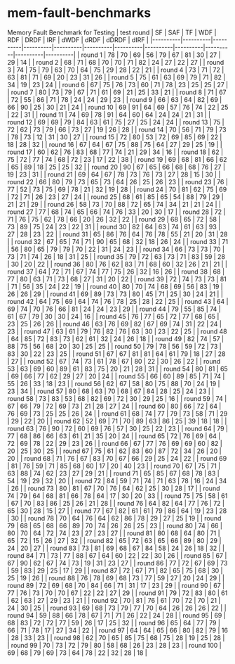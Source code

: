 # mem-fault-benchmarks
Memory Fault Benchmark for Testing
| test round | SF | SAF | TF | WDF | RDF | DRDF | IRF | dWDF | dRDF | dDRDF | dIRF |
|----------|----------|----------|----------|----------|----------|----------|----------|----------|----------|----------|----------|
| round 1    | 78   | 70   | 69   | 56   | 79   | 67   | 81   | 30   | 27   | 29   | 14   |
| round 2    | 68   | 71   | 68   | 70   | 70   | 71   | 82   | 24   | 27   | 22   | 27   |
| round 3    | 74   | 75   | 79   | 63   | 70   | 64   | 75   | 29   | 28   | 22   | 21   |
| round 4    | 73   | 71   | 72   | 63   | 81   | 71   | 69   | 20   | 23   | 31   | 26   |
| round 5    | 75   | 61   | 63   | 69   | 79   | 71   | 82   | 34   | 19   | 23   | 24   |
| round 6    | 67   | 75   | 76   | 73   | 60   | 71   | 78   | 23   | 25   | 25   | 27   |
| round 7    | 80   | 73   | 79   | 67   | 71   | 61   | 69   | 21   | 25   | 33   | 21   |
| round 8    | 71   | 67   | 72   | 55   | 86   | 71   | 78   | 24   | 24   | 29   | 23   |
| round 9    | 66   | 63   | 64   | 82   | 69   | 66   | 90   | 25   | 30   | 21   | 24   |
| round 10   | 69   | 91   | 64   | 69   | 57   | 76   | 74   | 22   | 25   | 22   | 31   |
| round 11   | 74   | 69   | 78   | 91   | 64   | 60   | 64   | 24   | 24   | 21   | 31   |
| round 12   | 69   | 69   | 79   | 84   | 63   | 61   | 75   | 27   | 25   | 24   | 24   |
| round 13   | 75   | 72   | 62   | 73   | 79   | 66   | 73   | 27   | 19   | 26   | 28   |
| round 14   | 70   | 56   | 71   | 79   | 73   | 78   | 73   | 12   | 31   | 30   | 27   |
| round 15   | 72   | 80   | 53   | 72   | 69   | 85   | 69   | 22   | 18   | 28   | 32   |
| round 16   | 67   | 64   | 67   | 75   | 88   | 75   | 64   | 27   | 29   | 25   | 19   |
| round 17   | 60   | 62   | 76   | 83   | 68   | 77   | 74   | 21   | 29   | 34   | 16   |
| round 18   | 62   | 75   | 72   | 77   | 74   | 68   | 72   | 23   | 17   | 22   | 38   |
| round 19   | 69   | 68   | 81   | 66   | 62   | 65   | 89   | 18   | 25   | 25   | 32   |
| round 20   | 90   | 67   | 65   | 66   | 68   | 68   | 76   | 27   | 19   | 23   | 31   |
| round 21   | 69   | 64   | 67   | 78   | 73   | 76   | 73   | 27   | 28   | 15   | 30   |
| round 22   | 66   | 80   | 79   | 73   | 65   | 73   | 64   | 26   | 25   | 26   | 23   |
| round 23   | 76   | 77   | 52   | 73   | 75   | 69   | 78   | 21   | 32   | 19   | 28   |
| round 24   | 70   | 81   | 62   | 75   | 69   | 72   | 71   | 26   | 23   | 27   | 24   |
| round 25   | 68   | 61   | 85   | 65   | 54   | 88   | 79   | 29   | 21   | 21   | 29   |
| round 26   | 58   | 73   | 70   | 88   | 72   | 65   | 74   | 34   | 21   | 21   | 24   |
| round 27   | 77   | 68   | 74   | 65   | 66   | 74   | 76   | 33   | 20   | 30   | 17   |
| round 28   | 72   | 71   | 76   | 75   | 62   | 78   | 66   | 20   | 26   | 32   | 22   |
| round 29   | 68   | 65   | 72   | 58   | 73   | 89   | 75   | 24   | 23   | 22   | 31   |
| round 30   | 82   | 64   | 63   | 74   | 61   | 63   | 93   | 27   | 28   | 23   | 22   |
| round 31   | 65   | 86   | 76   | 64   | 76   | 78   | 55   | 21   | 20   | 31   | 28   |
| round 32   | 67   | 65   | 74   | 71   | 90   | 65   | 68   | 32   | 18   | 26   | 24   |
| round 33   | 71   | 56   | 80   | 65   | 79   | 79   | 70   | 22   | 31   | 24   | 23   |
| round 34   | 66   | 73   | 73   | 70   | 73   | 71   | 74   | 26   | 18   | 31   | 25   |
| round 35   | 79   | 72   | 63   | 73   | 71   | 83   | 59   | 28   | 30   | 20   | 22   |
| round 36   | 80   | 76   | 62   | 83   | 71   | 68   | 60   | 32   | 26   | 21   | 21   |
| round 37   | 64   | 72   | 71   | 67   | 74   | 77   | 75   | 26   | 32   | 16   | 26   |
| round 38   | 68   | 77   | 80   | 63   | 71   | 73   | 68   | 27   | 31   | 20   | 22   |
| round 39   | 72   | 74   | 73   | 73   | 81   | 71   | 56   | 35   | 24   | 22   | 19   |
| round 40   | 80   | 70   | 74   | 68   | 69   | 56   | 83   | 19   | 26   | 26   | 29   |
| round 41   | 69   | 89   | 73   | 73   | 80   | 45   | 71   | 25   | 30   | 24   | 21   |
| round 42   | 64   | 75   | 69   | 64   | 74   | 76   | 78   | 25   | 28   | 22   | 25   |
| round 43   | 64   | 69   | 74   | 70   | 76   | 66   | 81   | 24   | 24   | 23   | 29   |
| round 44   | 79   | 55   | 85   | 74   | 61   | 67   | 79   | 30   | 30   | 24   | 16   |
| round 45   | 76   | 77   | 65   | 72   | 77   | 68   | 65   | 23   | 25   | 26   | 26   |
| round 46   | 63   | 76   | 69   | 82   | 67   | 69   | 74   | 31   | 22   | 24   | 23   |
| round 47   | 63   | 61   | 79   | 76   | 82   | 76   | 63   | 30   | 23   | 22   | 25   |
| round 48   | 64   | 85   | 72   | 83   | 73   | 62   | 61   | 32   | 24   | 26   | 18   |
| round 49   | 82   | 74   | 57   | 88   | 75   | 56   | 68   | 20   | 30   | 25   | 25   |
| round 50   | 79   | 78   | 56   | 59   | 72   | 73   | 83   | 30   | 22   | 23   | 25   |
| round 51   | 67   | 67   | 81   | 81   | 64   | 61   | 79   | 18   | 27   | 28   | 27   |
| round 52   | 67   | 74   | 73   | 61   | 78   | 67   | 80   | 22   | 30   | 26   | 22   |
| round 53   | 63   | 69   | 60   | 89   | 61   | 83   | 75   | 20   | 21   | 28   | 31   |
| round 54   | 80   | 81   | 65   | 69   | 66   | 77   | 62   | 29   | 27   | 20   | 24   |
| round 55   | 66   | 60   | 89   | 85   | 71   | 74   | 55   | 26   | 33   | 18   | 23   |
| round 56   | 62   | 67   | 58   | 80   | 75   | 88   | 70   | 24   | 19   | 23   | 34   |
| round 57   | 80   | 68   | 63   | 70   | 68   | 67   | 84   | 28   | 25   | 24   | 23   |
| round 58   | 73   | 83   | 53   | 68   | 82   | 69   | 72   | 30   | 29   | 25   | 16   |
| round 59   | 74   | 67   | 66   | 79   | 72   | 69   | 73   | 21   | 28   | 27   | 24   |
| round 60   | 80   | 66   | 72   | 64   | 76   | 69   | 73   | 25   | 25   | 26   | 24   |
| round 61   | 68   | 74   | 77   | 79   | 73   | 58   | 71   | 29   | 29   | 22   | 20   |
| round 62   | 52   | 69   | 71   | 70   | 89   | 63   | 86   | 25   | 39   | 18   | 18   |
| round 63   | 76   | 90   | 72   | 60   | 69   | 76   | 57   | 30   | 25   | 22   | 23   |
| round 64   | 79   | 77   | 68   | 86   | 66   | 63   | 61   | 21   | 35   | 20   | 24   |
| round 65   | 72   | 76   | 69   | 64   | 72   | 69   | 78   | 22   | 29   | 23   | 26   |
| round 66   | 67   | 77   | 76   | 69   | 69   | 60   | 82   | 20   | 25   | 30   | 25   |
| round 67   | 75   | 61   | 62   | 83   | 60   | 87   | 72   | 34   | 26   | 20   | 20   |
| round 68   | 71   | 76   | 67   | 83   | 70   | 67   | 66   | 29   | 25   | 24   | 22   |
| round 69   | 81   | 76   | 59   | 71   | 85   | 68   | 60   | 17   | 20   | 40   | 23   |
| round 70   | 67   | 75   | 71   | 63   | 88   | 74   | 62   | 23   | 27   | 29   | 21   |
| round 71   | 65   | 85   | 67   | 68   | 78   | 83   | 54   | 19   | 29   | 32   | 20   |
| round 72   | 84   | 59   | 71   | 74   | 71   | 63   | 78   | 16   | 24   | 34   | 26   |
| round 73   | 80   | 81   | 67   | 70   | 76   | 64   | 62   | 25   | 30   | 28   | 17   |
| round 74   | 79   | 64   | 68   | 81   | 66   | 78   | 64   | 17   | 30   | 20   | 33   |
| round 75   | 75   | 58   | 61   | 67   | 70   | 83   | 86   | 25   | 26   | 21   | 28   |
| round 76   | 64   | 82   | 64   | 77   | 76   | 72   | 65   | 30   | 28   | 15   | 27   |
| round 77   | 67   | 82   | 61   | 61   | 79   | 86   | 64   | 19   | 23   | 28   | 30   |
| round 78   | 70   | 64   | 76   | 64   | 62   | 86   | 78   | 29   | 27   | 25   | 19   |
| round 79   | 68   | 65   | 68   | 66   | 89   | 70   | 74   | 26   | 26   | 25   | 23   |
| round 80   | 74   | 66   | 80   | 70   | 64   | 72   | 74   | 23   | 27   | 23   | 27   |
| round 81   | 80   | 68   | 64   | 80   | 71   | 65   | 72   | 15   | 26   | 27   | 32   |
| round 82   | 65   | 72   | 63   | 65   | 66   | 89   | 80   | 29   | 24   | 20   | 27   |
| round 83   | 73   | 81   | 69   | 68   | 67   | 84   | 58   | 24   | 26   | 18   | 32   |
| round 84   | 71   | 73   | 77   | 88   | 67   | 64   | 60   | 22   | 22   | 30   | 26   |
| round 85   | 67   | 67   | 90   | 62   | 67   | 74   | 73   | 19   | 31   | 23   | 27   |
| round 86   | 77   | 72   | 67   | 69   | 73   | 59   | 83   | 29   | 25   | 17   | 29   |
| round 87   | 72   | 67   | 71   | 82   | 65   | 75   | 68   | 30   | 25   | 19   | 26   |
| round 88   | 76   | 78   | 69   | 68   | 73   | 77   | 59   | 27   | 20   | 24   | 29   |
| round 89   | 72   | 69   | 68   | 70   | 84   | 66   | 71   | 31   | 17   | 23   | 29   |
| round 90   | 67   | 77   | 76   | 73   | 70   | 70   | 67   | 22   | 22   | 27   | 29   |
| round 91   | 79   | 72   | 83   | 80   | 61   | 62   | 63   | 27   | 29   | 23   | 21   |
| round 92   | 70   | 81   | 76   | 61   | 70   | 72   | 70   | 21   | 24   | 30   | 25   |
| round 93   | 69   | 68   | 73   | 79   | 77   | 70   | 64   | 26   | 26   | 26   | 22   |
| round 94   | 59   | 88   | 66   | 78   | 67   | 71   | 71   | 26   | 22   | 24   | 28   |
| round 95   | 69   | 68   | 83   | 72   | 72   | 77   | 59   | 26   | 17   | 25   | 32   |
| round 96   | 65   | 64   | 77   | 79   | 66   | 71   | 78   | 17   | 27   | 34   | 22   |
| round 97   | 64   | 64   | 65   | 66   | 80   | 82   | 79   | 16   | 28   | 33   | 23   |
| round 98   | 62   | 70   | 65   | 85   | 75   | 68   | 75   | 28   | 19   | 25   | 28   |
| round 99   | 70   | 73   | 72   | 79   | 80   | 58   | 68   | 26   | 23   | 28   | 23   |
| round 100  | 69   | 68   | 79   | 69   | 73   | 64   | 78   | 22   | 32   | 28   | 18   |

